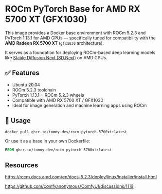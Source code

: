 # ROCm PyTorch Base for AMD RX 5700 XT (GFX1030)

This image provides a Docker base environment with ROCm 5.2.3 and PyTorch 1.13.1 for AMD GPUs — specifically tuned for compatibility with the **AMD Radeon RX 5700 XT** (`gfx1030` architecture).

It serves as a foundation for deploying ROCm-based deep learning models like [Stable Diffusion Next (SD.Next)](https://github.com/vladmandic/sdnext) on AMD GPUs.

## ✅ Features

- Ubuntu 20.04
- ROCm 5.2.3 toolchain
- PyTorch 1.13.1 + ROCm 5.2.3 wheels
- Compatible with AMD RX 5700 XT / GFX1030
- Ideal for image generation and machine learning apps using ROCm

## 🐳 Usage

```bash
docker pull ghcr.io/tomny-dev/rocm-pytorch-5700xt:latest
```

Or use it as a base in your own Dockerfile:

```dockerfile
FROM ghcr.io/tomny-dev/rocm-pytorch-5700xt:latest
```

## Resources

https://rocm.docs.amd.com/en/docs-5.2.3/deploy/linux/installer/install.html

https://github.com/comfyanonymous/ComfyUI/discussions/1119

